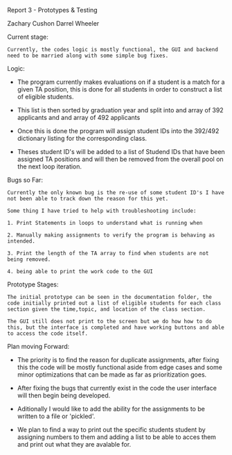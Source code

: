 Report 3 - Prototypes & Testing 

Zachary Cushon
Darrel Wheeler

Current stage:

	Currently, the codes logic is mostly functional, the GUI and backend need to be married along with some simple bug fixes.

Logic:
	
* The program currently makes evaluations on if a student is a match for a given TA position, this is done for all students in order to construct a list of eligible students.
	
* This list is then sorted by graduation year and split into and array of 392 applicants and and array of 492 applicants
	
* Once this is done the program will assign student IDs into the 392/492 dictionary listing for the corresponding class.
	
* Theses student ID's will be added to a list of Studend IDs that have been assigned TA positions and will then be removed from the overall pool on the next loop iteration.
		
Bugs so Far:
	
	Currently the only known bug is the re-use of some student ID's I have not been able to track down the reason for this yet.
		
	Some thing I have tried to help with troubleshooting include:
		
	1. Print Statements in loops to understand what is running when  
			
	2. Manually making assignments to verify the program is behaving as intended.
		
	3. Print the length of the TA array to find when students are not being removed.
	
	4. being able to print the work code to the GUI
		

Prototype Stages:
	
	The initial prototype can be seen in the documentation folder, the code initially printed out a list of eligible students for each class section given the time,topic, and location of the class section.
	
	The GUI still does not print to the screen but we do how how to do this, but the interface is completed and have working buttons and able to access the code itself.
	
	
Plan moving Forward:
	
* The priority is to find the reason for duplicate assignments, after fixing this the code will be mostly functional aside from edge cases and some minor optimizations that can be made as far as prioritization goes.

* After fixing the bugs that currently exist in the code the user interface will then begin being developed.	

* Aditionally I would like to add the ability for the assignments to be written to a file or 'pickled'.

* We plan to find a way to print out the specific students student by assigning numbers to them and adding a list to be able to acces them and print out what they are avalable for. 
